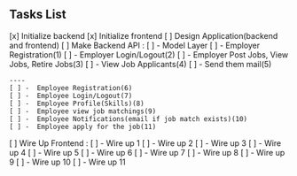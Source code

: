 ## Tasks List
[x] Initialize backend
[x] Initialize frontend
[ ] Design Application(backend and frontend)
[ ] Make Backend API :
    [ ] - Model Layer
    [ ] - Employer Registration(1)
    [ ] - Employer Login/Logout(2)
    [ ] - Employer Post Jobs, View Jobs, Retire Jobs(3)
    [ ] - View Job Applicants(4)
    [ ] - Send them mail(5)

    ----
    [ ] -  Employee Registration(6)
    [ ] -  Employee Login/Logout(7)
    [ ] -  Employee Profile(Skills)(8)
    [ ] -  Employee view job matchings(9)
    [ ] -  Employee Notifications(email if job match exists)(10)
    [ ] -  Employee apply for the job(11)

[ ] Wire Up Frontend :
    [ ] - Wire up 1
    [ ] - Wire up 2
    [ ] - Wire up 3
    [ ] - Wire up 4
    [ ] - Wire up 5
    [ ] - Wire up 6
    [ ] - Wire up 7
    [ ] - Wire up 8
    [ ] - Wire up 9
    [ ] - Wire up 10
    [ ] - Wire up 11

